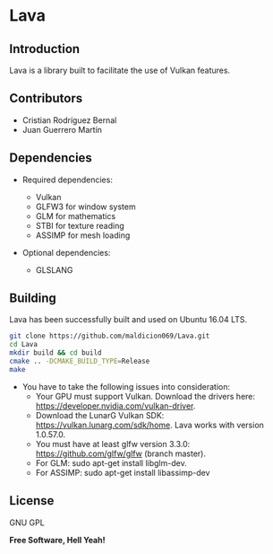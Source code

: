Lava 
=====================================================

## Introduction
Lava is a library built to facilitate the use of Vulkan features.

## Contributors
* Cristian Rodríguez Bernal
* Juan Guerrero Martín 

## Dependencies

* Required dependencies:
    * Vulkan
    * GLFW3 for window system
    * GLM for mathematics
    * STBI for texture reading
    * ASSIMP for mesh loading

* Optional dependencies:
	* GLSLANG

## Building

Lava has been successfully built and used on Ubuntu 16.04 LTS.

```bash
git clone https://github.com/maldicion069/Lava.git
cd Lava
mkdir build && cd build
cmake .. -DCMAKE_BUILD_TYPE=Release
make
```

* You have to take the following issues into consideration:
	* Your GPU must support Vulkan. Download the drivers here: https://developer.nvidia.com/vulkan-driver.
	* Download the LunarG Vulkan SDK: https://vulkan.lunarg.com/sdk/home. Lava works with version 1.0.57.0.
	* You must have at least glfw version 3.3.0: https://github.com/glfw/glfw (branch master).
	* For GLM: sudo apt-get install libglm-dev.
	* For ASSIMP: sudo apt-get install libassimp-dev

## License

GNU GPL

**Free Software, Hell Yeah!**


